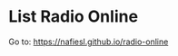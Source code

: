 # List Radio Online

Go to: <a href="https://nafiesl.github.io/radio-online" title="List Radio Online">https://nafiesl.github.io/radio-online</a>
